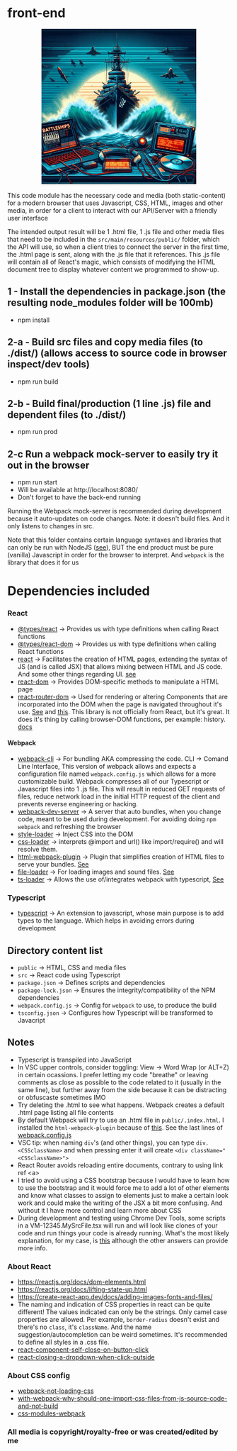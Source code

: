 # front-end
<p align="center">
    <img class="center" style="width: 350px; margin: auto auto;" src="../docs/imgs/cover_front-end.jpeg" />
</p>

This code module has the necessary code and media (both static-content) for a modern browser that uses Javascript, CSS, HTML, images and other media, in order for a client to interact with our API/Server with a friendly user interface

The intended output result will be 1 .html file, 1 .js file and other media files that need to be included in the `src/main/resources/public/` folder, which the API will use, so when a client tries to connect the server in the first time, the .html page is sent, along with the .js file that it references. This .js file will contain all of React's magic, which consists of modifying the HTML document tree to display whatever content we programmed to show-up.

## 1 - Install the dependencies in package.json (the resulting node_modules folder will be 100mb)
- npm install

## 2-a - Build src files and copy media files (to ./dist/) (allows access to source code in browser inspect/dev tools)
- npm run build

## 2-b - Build final/production (1 line .js) file and dependent files (to ./dist/)
- npm run prod

## 2-c Run a webpack mock-server to easily try it out in the browser
- npm run start
- Will be available at http://localhost:8080/
- Don't forget to have the back-end running

Running the Webpack mock-server is recommended during development because it auto-updates on code changes. Note: it doesn't build files. And it only listens to changes in src.

Note that this folder contains certain language syntaxes and libraries that can only be run with NodeJS ([see](https://github.com/isel-leic-daw/s2223i-51d-51n-public/blob/main/docs/lecture-notes/03.0-the-browser-application-platform.md)), BUT the end product must be pure (vanilla) Javascript in order for the browser to interpret. And `webpack` is the library that does it for us

# Dependencies included
### React
- [@types/react](https://www.npmjs.com/package/@types/react) -> Provides us with type definitions when calling React functions
- [@types/react-dom](https://www.npmjs.com/package/@types/react-dom) -> Provides us with type definitions when calling React functions
- [react](https://www.npmjs.com/package/react) -> Facilitates the creation of HTML pages, extending the syntax of JS (and is called JSX) that allows mixing between HTML and JS code. And some other things regarding UI. [see](https://github.com/isel-leic-daw/s2223i-51d-51n-public/blob/main/docs/lecture-notes/03.1.react.md)
- [react-dom](https://www.npmjs.com/package/react-dom) -> Provides DOM-specific methods to manipulate a HTML page
- [react-router-dom](https://www.npmjs.com/package/react-router-dom) -> Used for rendering or altering Components that are incorporated into the DOM when the page is navigated throughout it's use. [See](https://blog.webdevsimplified.com/2022-07/react-router/) and [this](https://www.youtube.com/watch?v=Ul3y1LXxzdU). This library is not officially from React, but it's great. It does it's thing by calling browser-DOM functions, per example: history. [docs](https://reactrouter.com/en/main)
#### Webpack
- [webpack-cli](https://www.npmjs.com/package/webpack-cli) -> For bundling AKA compressing the code. CLI -> Comand Line Interface, This version of webpack allows and expects a configuration file named `webpack.config.js` which allows for a more customizable build. Webpack compresses all of our Typescript or Javascript files into 1 .js file. This will result in reduced GET requests of files, reduce network load in the initial HTTP request of the client and prevents reverse engineering or hacking.
- [webpack-dev-server](https://www.npmjs.com/package/webpack-dev-server) -> A server that auto bundles, when you change code, meant to be used during development. For avoiding doing `npm webpack` and refreshing the browser
- [style-loader](https://www.npmjs.com/package/style-loader) -> Inject CSS into the DOM
- [css-loader](https://www.npmjs.com/package/css-loader) ->  interprets @import and url() like import/require() and will resolve them.
- [html-webpack-plugin](https://www.npmjs.com/package/html-webpack-plugin) -> Plugin that simplifies creation of HTML files to serve your bundles. [See](https://webpack.js.org/plugins/html-webpack-plugin/)
- [file-loader](https://www.npmjs.com/package//file-loader) -> For loading images and sound files. [See](https://v4.webpack.js.org/loaders/file-loader/)
- [ts-loader](https://www.npmjs.com/package/ts-loader) -> Allows the use of/integrates webpack with typescript, [See](https://webpack.js.org/guides/typescript/)
### Typescript
- [typescript](https://www.npmjs.com/package/typescript) -> An extension to javascript, whose main purpose is to add types to the language. Which helps in avoiding errors during development

## Directory content list
- `public` -> HTML, CSS and media files
- `src` -> React code using Typescript
- `package.json` -> Defines scripts and dependencies
- `package-lock.json` -> Ensures the integrity/compatibility of the NPM dependencies
- `webpack.config.js` -> Config for `webpack` to use, to produce the build
- `tsconfig.json` -> Configures how Typescript will be transformed to Javacript

## Notes
- Typescript is transpiled into JavaScript
- In VSC upper controls, consider toggling: View -> Word Wrap (or ALT+Z) in certain ocassions. I prefer letting my code "breathe" or leaving comments as close as possible to the code related to it (usually in the same line), but further away from the side because it can be distracting or obfuscaste sometimes IMO
- Try deleting the .html to see what happens. Webpack creates a default .html page listing all file contents
- By default Webpack will try to use an .html file in `public/.index.html`. I installed the `html-webpack-plugin` because of [this](https://stackoverflow.com/questions/32155154/webpack-config-how-to-just-copy-the-index-html-to-the-dist-folder). See the last lines of [webpack.config.js](webpack.config.js)
- VSC tip: when naming `div`'s (and other things), you can type `div.<CSSclassName>` and when pressing enter it will create `<div className="<CSSclassName>">`
- React Router avoids reloading entire documents, contrary to using link ref \<a\>
- I tried to avoid using a CSS bootstrap because I would have to learn how to use the bootstrap and it would force me to add a lot of other elements and know what classes to assign to elements just to make a certain look work and could make the writing of the JSX a bit more confusing. And without it I have more control and learn more about CSS
- During development and testing using Chrome Dev Tools, some scripts in a VM-12345.MySrcFile.tsx will run and will look like clones of your code and run things your code is already running. What's the most likely explanation, for my case, is [this](https://stackoverflow.com/a/30321123/9375488) although the other answers can provide more info.

### About React
- https://reactjs.org/docs/dom-elements.html
- https://reactjs.org/docs/lifting-state-up.html
- https://create-react-app.dev/docs/adding-images-fonts-and-files/
- The naming and indication of CSS properties in react can be quite different! The values indicated can only be the strings. Only camel case properties are allowed. Per example, `border-radius` doesn't exist and there's no `class`, it's `className`. And the name suggestion/autocompletion can be weird sometimes. It's recommended to define all styles in a .css file.
- [react-component-self-close-on-button-click](https://stackoverflow.com/questions/52622578/react-component-self-close-on-button-click)
- [react-closing-a-dropdown-when-click-outside](https://stackoverflow.com/questions/63359138/react-closing-a-dropdown-when-click-outside)
### About CSS config
- [webpack-not-loading-css](https://stackoverflow.com/questions/34963051/webpack-not-loading-css)
- [with-webpack-why-should-one-import-css-files-from-js-source-code-and-not-build](https://stackoverflow.com/questions/47921082/with-webpack-why-should-one-import-css-files-from-js-source-code-and-not-build)
- [css-modules-webpack](https://blog.jakoblind.no/css-modules-webpack/)

### All media is copyright/royalty-free or was created/edited by me
